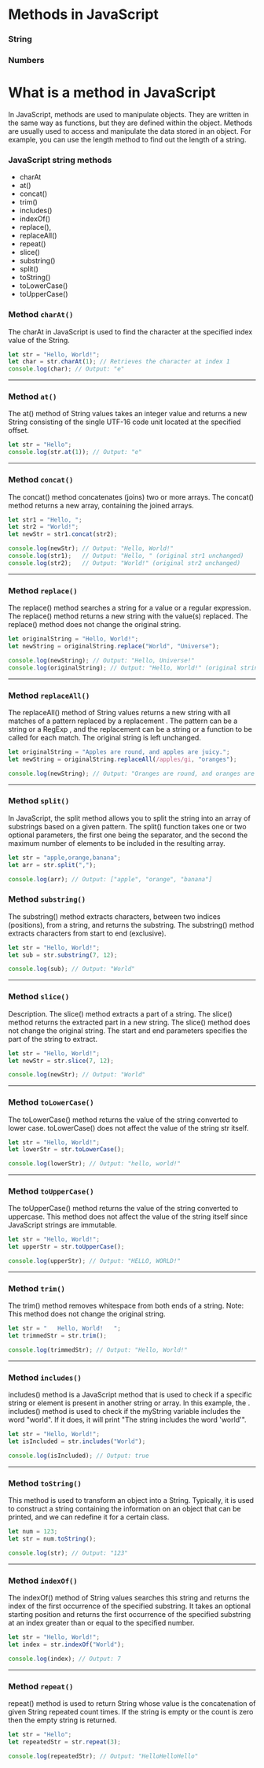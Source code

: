 # Methods in JavaScript
### String 
### Numbers 

# What is a method in JavaScript
 In JavaScript, methods are used to manipulate objects. They are written in the same way as functions, but they are defined within the object. Methods are usually used to access and manipulate the data stored in an object. For example, you can use the length method to find out the length of a string.

### JavaScript string methods
- charAt     
- at()
- concat()
- trim()
- includes()
- indexOf()
- replace(), 
- replaceAll()
- repeat()
- slice()
- substring()
- split()
- toString()
- toLowerCase()
- toUpperCase()

### Method ```charAt()```
The charAt in JavaScript is used to find the character at the specified index value of the String. 
``````js
let str = "Hello, World!";
let char = str.charAt(1); // Retrieves the character at index 1
console.log(char); // Output: "e"
```````
----
### Method ```at()```
The at() method of String values takes an integer value and returns a new String consisting of the single UTF-16 code unit located at the specified offset.
`````js
let str = "Hello";
console.log(str.at(1)); // Output: "e"
``````
----
### Method ```concat()```
The concat() method concatenates (joins) two or more arrays. The concat() method returns a new array, containing the joined arrays.
`````js
let str1 = "Hello, ";
let str2 = "World!";
let newStr = str1.concat(str2);

console.log(newStr); // Output: "Hello, World!"
console.log(str1);   // Output: "Hello, " (original str1 unchanged)
console.log(str2);   // Output: "World!" (original str2 unchanged)
``````
----
### Method ```replace()```
The replace() method searches a string for a value or a regular expression. The replace() method returns a new string with the value(s) replaced. The replace() method does not change the original string.
`````js
let originalString = "Hello, World!";
let newString = originalString.replace("World", "Universe");

console.log(newString); // Output: "Hello, Universe!"
console.log(originalString); // Output: "Hello, World!" (original string unchanged)
`````
----
### Method ```replaceAll()```
The replaceAll() method of String values returns a new string with all matches of a pattern replaced by a replacement . The pattern can be a string or a RegExp , and the replacement can be a string or a function to be called for each match. The original string is left unchanged.
`````js
let originalString = "Apples are round, and apples are juicy.";
let newString = originalString.replaceAll(/apples/gi, "oranges");

console.log(newString); // Output: "Oranges are round, and oranges are juicy."
`````
----
### Method ```split()```
In JavaScript, the split method allows you to split the string into an array of substrings based on a given pattern. The split() function takes one or two optional parameters, the first one being the separator, and the second the maximum number of elements to be included in the resulting array.
`````js
let str = "apple,orange,banana";
let arr = str.split(",");

console.log(arr); // Output: ["apple", "orange", "banana"]
`````
### Method ```substring()```
The substring() method extracts characters, between two indices (positions), from a string, and returns the substring. The substring() method extracts characters from start to end (exclusive).
`````js
let str = "Hello, World!";
let sub = str.substring(7, 12);

console.log(sub); // Output: "World"
`````
----
### Method ```slice()```
Description. The slice() method extracts a part of a string. The slice() method returns the extracted part in a new string. The slice() method does not change the original string. The start and end parameters specifies the part of the string to extract.
`````js
let str = "Hello, World!";
let newStr = str.slice(7, 12);

console.log(newStr); // Output: "World"
`````
----
### Method ```toLowerCase()```
The toLowerCase() method returns the value of the string converted to lower case. toLowerCase() does not affect the value of the string str itself.
`````js
let str = "Hello, World!";
let lowerStr = str.toLowerCase();

console.log(lowerStr); // Output: "hello, world!"
`````
----
### Method ```toUpperCase()```
The toUpperCase() method returns the value of the string converted to uppercase. This method does not affect the value of the string itself since JavaScript strings are immutable.
`````js
let str = "Hello, World!";
let upperStr = str.toUpperCase();

console.log(upperStr); // Output: "HELLO, WORLD!"
`````
----
### Method ```trim()```
The trim() method removes whitespace from both ends of a string. Note: This method does not change the original string.
`````js
let str = "   Hello, World!   ";
let trimmedStr = str.trim();

console.log(trimmedStr); // Output: "Hello, World!"
`````
----
### Method ```includes()```
includes() method is a JavaScript method that is used to check if a specific string or element is present in another string or array. In this example, the . includes() method is used to check if the myString variable includes the word "world". If it does, it will print "The string includes the word 'world'".
`````js
let str = "Hello, World!";
let isIncluded = str.includes("World");

console.log(isIncluded); // Output: true
`````
----
### Method ```toString()```
This method is used to transform an object into a String. Typically, it is used to construct a string containing the information on an object that can be printed, and we can redefine it for a certain class.
`````js
let num = 123;
let str = num.toString();

console.log(str); // Output: "123"
`````
----
### Method ```indexOf()```
The indexOf() method of String values searches this string and returns the index of the first occurrence of the specified substring. It takes an optional starting position and returns the first occurrence of the specified substring at an index greater than or equal to the specified number.
`````js
let str = "Hello, World!";
let index = str.indexOf("World");

console.log(index); // Output: 7
`````
----
### Method ```repeat()```
repeat() method is used to return String whose value is the concatenation of given String repeated count times. If the string is empty or the count is zero then the empty string is returned.
`````js
let str = "Hello";
let repeatedStr = str.repeat(3);

console.log(repeatedStr); // Output: "HelloHelloHello"
`````

